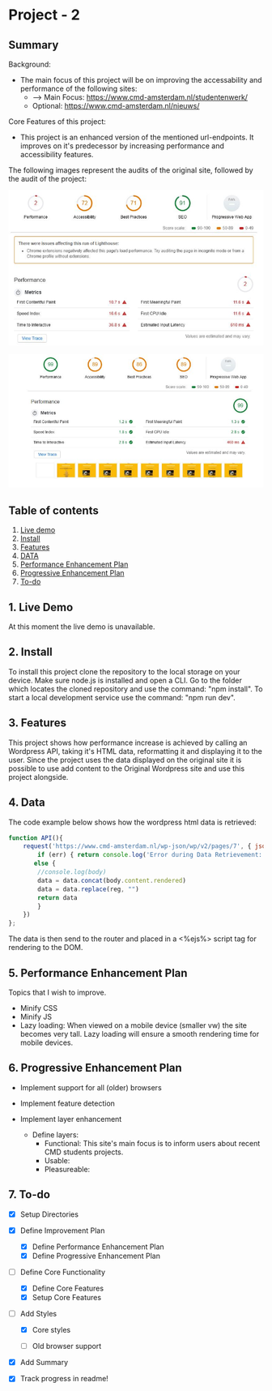 # Project - 2

## Summary
Background:
- The main focus of this project will be on improving the accessability and performance of the following sites:
    * --> Main Focus: https://www.cmd-amsterdam.nl/studentenwerk/
    * Optional: https://www.cmd-amsterdam.nl/nieuws/

Core Features of this project:
- This project is an enhanced version of the mentioned url-endpoints. It improves on it's predecessor by increasing performance and accessibility features.

The following images represent the audits of the original site, followed by the audit of the project:

![Metrics of the original site](https://github.com/Stanargy/project-2-1819/blob/master/myProject/public/assets/metrics1.JPG "Metrics of the original site")

![Metrics of the project](https://github.com/Stanargy/project-2-1819/blob/master/myProject/public/assets/metrics2.JPG "Metrics of the project")



## Table of contents
1. [Live demo](#1-Live-demo)
2. [Install](#2-Install)
3. [Features](#3-Features)
4. [DATA](#4-DATA)
5. [Performance Enhancement Plan](#5-Performance-Enhancement-Plan)
6. [Progressive Enhancement Plan](#6-Progressive-Enhancement-Plan)
7. [To-do](#7-To-do)

## 1. Live Demo
At this moment the live demo is unavailable.

## 2. Install
To install this project clone the repository to the local storage on your device. Make sure node.js is installed and open a CLI. Go to the folder which locates the cloned repository and use the command: "npm install". To start a local development service use the command: "npm run dev".

## 3. Features
This project shows how performance increase is achieved by calling an Wordpress API, taking it's HTML data, reformatting it and displaying it to the user. Since the project uses the data displayed on the original site it is possible to use add content to the Original Wordpress site and use this project alongside. 

## 4. Data

The code example below shows how the wordpress html data is retrieved:
```js 
function API(){
    request('https://www.cmd-amsterdam.nl/wp-json/wp/v2/pages/7', { json: true }, (err, res, body) => {
        if (err) { return console.log('Error during Data Retrievement: '+ err); }
       else {
        //console.log(body)
        data = data.concat(body.content.rendered)
        data = data.replace(reg, "")
        return data
        }
    })
};
```

The data is then send to the router and placed in a <%ejs%> script tag for rendering to the DOM.


## 5. Performance Enhancement Plan
Topics that I wish to improve.
- Minify CSS
- Minify JS
- Lazy loading: When viewed on a mobile device (smaller vw) the site becomes very tall. Lazy loading will ensure a smooth rendering time for mobile devices.


## 6. Progressive Enhancement Plan
- Implement support for all (older) browsers
- Implement feature detection
- Implement layer enhancement

    * Define layers:
        *   Functional: This site's main focus is to inform users about recent CMD students projects.
        *   Usable: 
        *   Pleasureable:

## 7. To-do
- [X] Setup Directories
- [X] Define Improvement Plan
    * [X] Define Performance Enhancement Plan
    * [X] Define Progressive Enhancement Plan

- [ ] Define Core Functionality
    * [X] Define Core Features
    * [X] Setup Core Features

- [ ] Add Styles
    * [X] Core styles
    * [ ] Old browser support


- [X] Add Summary
- [X] Track progress in readme!


